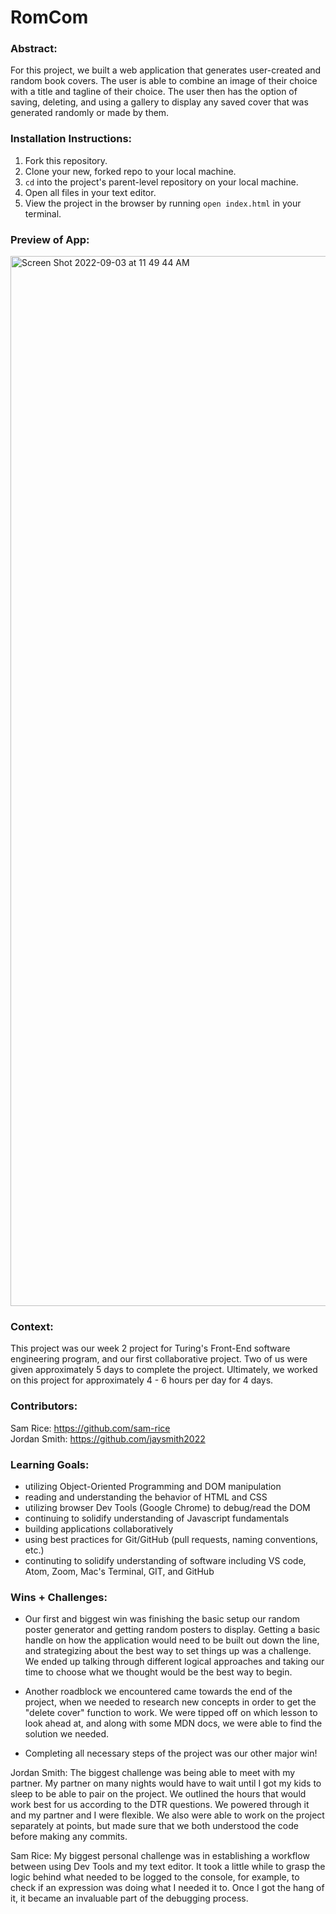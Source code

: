 # RomCom  

### Abstract:
[//]: <> (Briefly describe what you built and its features. What problem is the app solving? How does this application solve that problem?)

For this project, we built a web application that generates user-created and random book covers. The user is able to combine an image of their choice with a title and tagline of their choice. The user then has the option of saving, deleting, and using a gallery to display any saved cover that was generated randomly or made by them.

### Installation Instructions:
[//]: <> (What steps does a person have to take to get your app cloned down and running?)

1. Fork this repository.
2. Clone your new, forked repo to your local machine.
3. `cd` into the project's parent-level repository on your local machine.
4. Open all files in your text editor.
5. View the project in the browser by running `open index.html` in your terminal.

### Preview of App:
[//]: <> (Provide ONE gif or screenshot of your application - choose the "coolest" piece of functionality to show off.)

<img width="1680" alt="Screen Shot 2022-09-03 at 11 49 44 AM" src="https://user-images.githubusercontent.com/107894408/188283320-6ec7e93a-caac-41e7-a6df-0baf451fd862.png">

### Context:
[//]: <> (Give some context for the project here. How long did you have to work on it? How far into the Turing program are you?)

This project was our week 2 project for Turing's Front-End software engineering program, and our first collaborative project. Two of us were given approximately 5 days to complete the project. Ultimately, we worked on this project for approximately 4 - 6 hours per day for 4 days.

### Contributors:
[//]: <> (Who worked on this application? Link to their GitHubs.)

Sam Rice: https://github.com/sam-rice  
Jordan Smith: https://github.com/jaysmith2022

### Learning Goals:
[//]: <> (What were the learning goals of this project? What tech did you work with?)

- utilizing Object-Oriented Programming and DOM manipulation 
- reading and understanding the behavior of HTML and CSS
- utilizing browser Dev Tools (Google Chrome) to debug/read the DOM
- continuing to solidify understanding of Javascript fundamentals
- building applications collaboratively
- using best practices for Git/GitHub (pull requests, naming conventions, etc.)
- continuting to solidify understanding of software including VS code, Atom, Zoom, Mac's Terminal, GIT, and GitHub

### Wins + Challenges:
[//]: <> (What are 2-3 wins you have from this project? What were some challenges you faced - and how did you get over them?)

- Our first and biggest win was finishing the basic setup our random poster generator and getting random posters to display. Getting a basic handle on how the application would need to be built out down the line, and strategizing about the best way to set things up was a challenge. We ended up talking through different logical approaches and taking our time to choose what we thought would be the best way to begin.

- Another roadblock we encountered came towards the end of the project, when we needed to research new concepts in order to get the "delete cover" function to work. We were tipped off on which lesson to look ahead at, and along with some MDN docs, we were able to find the solution we needed.

- Completing all necessary steps of the project was our other major win!

Jordan Smith: The biggest challenge was being able to meet with my partner. My partner on many nights would have to wait until I got my kids to sleep to be able to pair on the project. We outlined the hours that would work best for us according to the DTR questions. We powered through it and my partner and I were flexible. We also were able to work on the project separately at points, but made sure that we both understood the code before making any commits.

Sam Rice: My biggest personal challenge was in establishing a workflow between using Dev Tools and my text editor. It took a little while to grasp the logic behind what needed to be logged to the console, for example, to check if an expression was doing what I needed it to. Once I got the hang of it, it became an invaluable part of the debugging process.